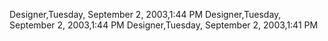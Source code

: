 ﻿Designer,Tuesday, September 2, 2003,1:44 PMDesigner,Tuesday, September 2, 2003,1:44 PMDesigner,Tuesday, September 2, 2003,1:41 PM